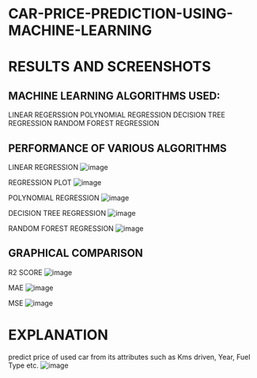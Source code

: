 # CAR-PRICE-PREDICTION-USING-MACHINE-LEARNING


# RESULTS AND SCREENSHOTS

## MACHINE LEARNING ALGORITHMS USED:
LINEAR REGERSSION
POLYNOMIAL REGRESSION
DECISION TREE REGRESSION
RANDOM FOREST REGRESSION

## PERFORMANCE OF VARIOUS ALGORITHMS

LINEAR REGRESSION
![image](https://user-images.githubusercontent.com/89011337/220379518-6fdf7e44-e715-4e8c-9571-7802b10558e3.png)

REGRESSION PLOT
![image](https://user-images.githubusercontent.com/89011337/220379653-f2de71c2-479c-49c4-8930-f45bd2a7778e.png)


POLYNOMIAL REGRESSION
![image](https://user-images.githubusercontent.com/89011337/220379820-cf12d46d-bdc1-4219-9dec-afd757a11cfa.png)

DECISION TREE REGRESSION
![image](https://user-images.githubusercontent.com/89011337/220379909-f866a6b7-51ef-4f85-83d2-7b7530669557.png)

RANDOM FOREST REGRESSION
![image](https://user-images.githubusercontent.com/89011337/220380168-a0d933e4-9734-4695-ba52-9a374ef94ffe.png)


## GRAPHICAL COMPARISON

R2 SCORE
![image](https://user-images.githubusercontent.com/89011337/220380410-13205346-068a-4312-81eb-88c8a8440492.png)

MAE
![image](https://user-images.githubusercontent.com/89011337/220380484-2bfdc88e-235c-4ec7-a2a4-1b6124228b30.png)

MSE
![image](https://user-images.githubusercontent.com/89011337/220380523-3d512c43-7402-4d36-bb1e-757219c4aa3b.png)



# EXPLANATION
predict price of used car from its attributes such as Kms driven, Year, Fuel Type etc.
![image](https://user-images.githubusercontent.com/89011337/220378774-1e617468-6d63-4287-ab07-5d0585d93efe.png)
